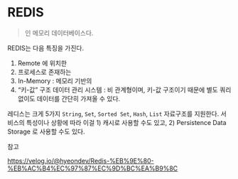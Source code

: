 # REDIS

> 인 메모리 데이터베이스다.

REDIS는 다음 특징을 가진다.

1. Remote 에 위치한
2. 프로세스로 존재하는
3. In-Memory : 메모리 기반의
4. “키-값” 구조 데이터 관리 시스템 : 비 관계형이며, 키-값 구조이기 때문에 별도 쿼리 없이도 데이터를 간단히 가져올 수 있다.

레디스는 크게 5가지 `String`, `Set`, `Sorted Set`, `Hash`, `List` 자료구조를 지원한다. 서비스의 특성이나 상황에 따라 이걸 1) 캐시로 사용할 수도 있고, 2) Persistence Data Storage 로 사용할 수도 있다.



참고

https://velog.io/@hyeondev/Redis-%EB%9E%80-%EB%AC%B4%EC%97%87%EC%9D%BC%EA%B9%8C

